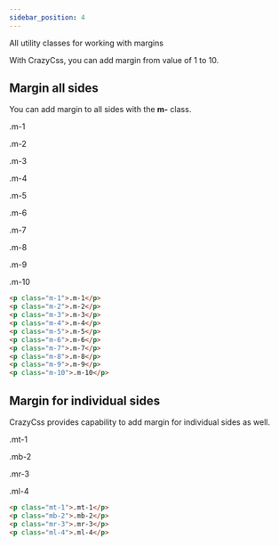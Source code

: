 ```yaml
---
sidebar_position: 4
---
```


All utility classes for working with margins

With CrazyCss, you can add margin from value of 1 to 10.

## Margin all sides

You can add margin to all sides with the **m-** class.

<p class="m-1">.m-1</p>
<p class="m-2">.m-2</p>
<p class="m-3">.m-3</p>
<p class="m-4">.m-4</p>
<p class="m-5">.m-5</p>
<p class="m-6">.m-6</p>
<p class="m-7">.m-7</p>
<p class="m-8">.m-8</p>
<p class="m-9">.m-9</p>
<p class="m-10">.m-10</p>

```html
<p class="m-1">.m-1</p>
<p class="m-2">.m-2</p>
<p class="m-3">.m-3</p>
<p class="m-4">.m-4</p>
<p class="m-5">.m-5</p>
<p class="m-6">.m-6</p>
<p class="m-7">.m-7</p>
<p class="m-8">.m-8</p>
<p class="m-9">.m-9</p>
<p class="m-10">.m-10</p>
```

## Margin for individual sides

CrazyCss provides capability to add margin for individual sides as well.

<p class="mt-1">.mt-1</p>
<p class="mb-2">.mb-2</p>
<p class="mr-3">.mr-3</p>
<p class="ml-4">.ml-4</p>

```html
<p class="mt-1">.mt-1</p>
<p class="mb-2">.mb-2</p>
<p class="mr-3">.mr-3</p>
<p class="ml-4">.ml-4</p>
```
